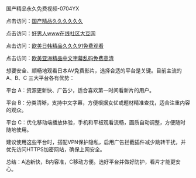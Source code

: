 国产精品永久免费视频-0704YX

点击访问：<a href="https://vassv.pages.dev/">国产精品久久久久久久</a>

点击访问：<a href="https://gsd-agv.pages.dev/">好男人www在线社区大豆网</a>

点击访问：<a href="https://gda-c7m.pages.dev/">欧美日韩精品久久久91免费观看</a>

点击访问：<a href="https://tfda.pages.dev/">欧美亚洲精品中文字幕乱码免费高清</a>

想要安全、顺畅地观看日本AV免费影片，选择合适的平台是关键。目前主流的 A、B、C 三大平台各有优势：

平台 A：资源更新快、广告少，适合喜欢第一时间看新片的用户。

平台 B：分类清晰，支持中文字幕，方便根据女优或题材精准查找，适合注重内容的观众。

平台 C：优化移动端播放体验，手机和平板观看流畅，画质自动调整，方便随时随地使用。

建议使用这些平台时，搭配VPN保护隐私，启用广告拦截插件减少跳转干扰，并优先访问HTTPS加密网站，确保上网安全。

总结：A追新快，B内容准，C移动方便。选好平台并做好防护，看片才能更安心。

<span style="display:none;">[Canonical link](https://github.com/sau20250704/so77 ）</span>
